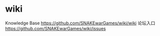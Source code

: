 wiki
====

Knowledge Base  https://github.com/SNAKEwarGames/wiki/wiki
论坛入口        https://github.com/SNAKEwarGames/wiki/issues
